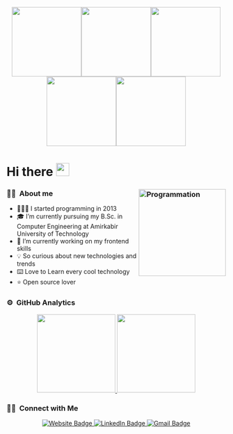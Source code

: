 <p align="center">
<img src="https://i.giphy.com/media/xUA7bewHfD6pAnmxVK/200w.webp" alt="" width="160" /><img src="https://i.giphy.com/media/xUA7bewHfD6pAnmxVK/200w.webp" alt="" width="160" /><img src="https://i.giphy.com/media/xUA7bewHfD6pAnmxVK/200w.webp" alt="" width="160" /><img  src="https://i.giphy.com/media/xUA7bewHfD6pAnmxVK/200w.webp" alt="" width="160" /><img src="https://i.giphy.com/media/xUA7bewHfD6pAnmxVK/200w.webp" alt="" width="160" />
</p>

<h1>
   Hi there
   <img src="https://media.giphy.com/media/hvRJCLFzcasrR4ia7z/giphy.gif" width="30"/>
</h1>

### ✌🏻 &nbsp;About me<img align="right" src="https://i.giphy.com/media/LmNwrBhejkK9EFP504/200w.webp" alt="Programmation" width="200"/>

- 👨🏻‍💻 I started programming in 2013
- 🎓 I’m currently pursuing my B.Sc. in Computer Engineering at Amirkabir University of Technology
- 🔭 I’m currently working on my frontend skills
- 💡 So curious about new technologies and trends
- ⌨️ Love to Learn every cool technology
- ⭐️ Open source lover



### ⚙️ &nbsp;GitHub Analytics

<p align="center">
<a href="https://github.com/namimod">
  <img height="180em" src="https://github-readme-stats-eight-theta.vercel.app/api?username=namimod&show_icons=true&theme=algolia&include_all_commits=true&count_private=true"/>
  <img height="180em" src="https://github-readme-stats-eight-theta.vercel.app/api/top-langs/?username=namimod&layout=compact&langs_count=8&theme=algolia"/>
</a>
</p>

### 🤝🏻 &nbsp;Connect with Me

<div id="badges" align="center">
 <a href="https://namimod.github.io/">
    <img src="https://img.shields.io/badge/Website-yellow?style=for-the-badge&logo=Website&logoColor=white" alt="Website Badge"/>
  </a>
  <a href="https://www.linkedin.com/in/nami-modarressi-768067249">
    <img src="https://img.shields.io/badge/LinkedIn-blue?style=for-the-badge&logo=linkedin&logoColor=white" alt="LinkedIn Badge"/>
  </a>
  <a href="mailto:s.namimodarressi@gmail.com">
    <img src="https://img.shields.io/badge/Gmail-red?style=for-the-badge&logo=gmail&logoColor=white" alt="Gmail Badge"/>
  </a>
</div>
